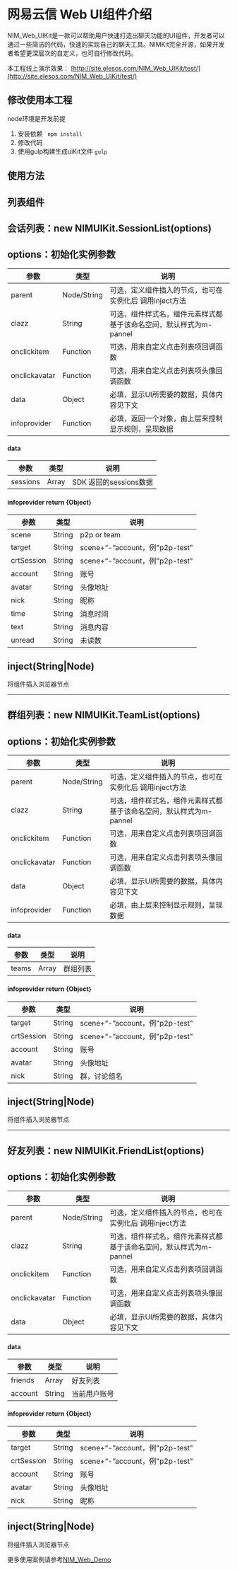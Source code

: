 网易云信 Web UI组件介绍
====

NIM_Web_UIKit是一款可以帮助用户快速打造出聊天功能的UI组件，开发者可以通过一些简洁的代码，快速的实现自己的聊天工具。NIMKit完全开源，如果开发者希望更深层次的自定义，也可自行修改代码。


本工程线上演示效果： [http://site.elesos.com/NIM_Web_UIKit/test/](http://site.elesos.com/NIM_Web_UIKit/test/)


修改使用本工程
----
node环境是开发前提

1. 安装依赖   ` npm install`
2.	修改代码
3.	使用gulp构建生成uiKit文件 `gulp`


使用方法
-------
列表组件
----
会话列表：new NIMUIKit.SessionList(options)
---
options：初始化实例参数
---

| 参数 | 类型 | 说明 | 
| --- | --- | --- |
| parent | Node/String| 可选，定义组件插入的节点，也可在实例化后 调用inject方法
| clazz| String |可选，组件样式名，组件元素样式都基于该命名空间，默认样式为m-pannel|
| onclickitem | Function |可选，用来自定义点击列表项回调函数|
| onclickavatar | Function |可选，用来自定义点击列表项头像回调函数|
| data | Object | 必填，显示UI所需要的数据，具体内容见下文|
| infoprovider | Function | 必填，返回一个对象，由上层来控制显示规则，呈现数据|

#### data
| 参数 | 类型 | 说明 | 
| --- | --- | --- |
| sessions | Array| SDK 返回的sessions数据|

#### infoprovider return {Object｝
| 参数 | 类型 | 说明 | 
| --- | --- | --- |
| scene | String| p2p or team|
| target | String|scene+“-”account，例"p2p-test"|
| crtSession | String|scene+“-”account，例"p2p-test"|
| account| String| 账号|
| avatar | String| 头像地址|
| nick | String| 昵称|
| time | String| 消息时间|
| text | String| 消息内容|
| unread | String| 未读数|




inject(String|Node)
---
将组件插入浏览器节点


----------


群组列表：new NIMUIKit.TeamList(options)
---
options：初始化实例参数
---

| 参数 | 类型 | 说明 | 
| --- | --- | --- |
| parent | Node/String| 可选，定义组件插入的节点，也可在实例化后 调用inject方法
| clazz| String |可选，组件样式名，组件元素样式都基于该命名空间，默认样式为m-pannel|
| onclickitem | Function |可选，用来自定义点击列表项回调函数|
| onclickavatar | Function |可选，用来自定义点击列表项头像回调函数|
| data | Object | 必填，显示UI所需要的数据，具体内容见下文|
| infoprovider | Function | 必填，由上层来控制显示规则，呈现数据|

#### data
| 参数 | 类型 | 说明 | 
| --- | --- | --- |
| teams | Array| 群组列表|

#### infoprovider return {Object｝
| 参数 | 类型 | 说明 | 
| --- | --- | --- |
| target | String|scene+“-”account，例"p2p-test"|
| crtSession | String|scene+“-”account，例"p2p-test"|
| account| String| 账号|
| avatar | String| 头像地址|
| nick | String| 群，讨论组名|


inject(String|Node)
---
将组件插入浏览器节点


----------


好友列表：new NIMUIKit.FriendList(options)
---
options：初始化实例参数
---

| 参数 | 类型 | 说明 | 
| --- | --- | --- |
| parent | Node/String| 可选，定义组件插入的节点，也可在实例化后 调用inject方法
| clazz| String |可选，组件样式名，组件元素样式都基于该命名空间，默认样式为m-pannel|
| onclickitem | Function |可选，用来自定义点击列表项回调函数|
| onclickavatar | Function |可选，用来自定义点击列表项头像回调函数|
| data | Object | 必填，显示UI所需要的数据，具体内容见下文|

#### data
| 参数 | 类型 | 说明 | 
| --- | --- | --- |
| friends | Array| 好友列表|
| account|String | 当前用户账号|

#### infoprovider return {Object｝
| 参数 | 类型 | 说明 | 
| --- | --- | --- |
| target | String|scene+“-”account，例"p2p-test"|
| crtSession | String|scene+“-”account，例"p2p-test"|
| account| String| 账号|
| avatar | String| 头像地址|
| nick | String| 昵称|

inject(String|Node)
---
将组件插入浏览器节点



更多使用案例请参考[NIM_Web_Demo](https://github.com/netease-im/NIM_Web_Demo)